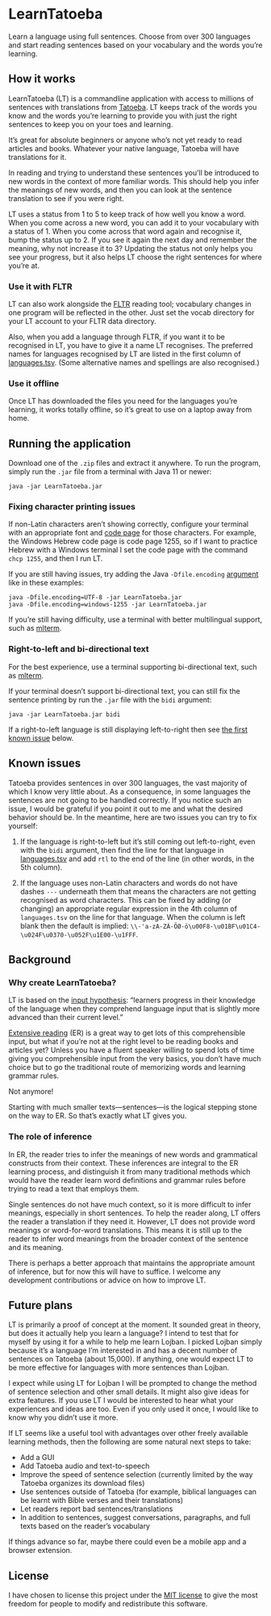 # LearnTatoeba

Learn a language using full sentences. Choose from over 300 languages and start reading sentences based on your vocabulary and the words you’re learning.

## How it works

LearnTatoeba (LT) is a commandline application with access to millions of sentences with translations from [Tatoeba](https://tatoeba.org/).
LT keeps track of the words you know and the words you’re learning to provide you with just the right sentences to keep you on your toes and learning.

It’s great for absolute beginners or anyone who’s not yet ready to read articles and books.
Whatever your native language, Tatoeba will have translations for it.

In reading and trying to understand these sentences you’ll be introduced to new words in the context of more familiar words. This should help you infer the meanings of new words, and then you can look at the sentence translation to see if you were right.

LT uses a status from 1 to 5 to keep track of how well you know a word.
When you come across a new word, you can add it to your vocabulary with a status of 1.
When you come across that word again and recognise it, bump the status up to 2.
If you see it again the next day and remember the meaning, why not increase it to 3?
Updating the status not only helps you see your progress, but it also helps LT choose the right sentences for where you’re at.

### Use it with FLTR

LT can also work alongside the [FLTR](https://fltr.sourceforge.io/) reading tool; vocabulary changes in one program will be reflected in the other.
Just set the vocab directory for your LT account to your FLTR data directory.

Also, when you add a language through FLTR, if you want it to be recognised in LT, you have to give it a name LT recognises.
The preferred names for languages recognised by LT are listed in the first column of [languages.tsv](languages.tsv).
(Some alternative names and spellings are also recognised.)

### Use it offline

Once LT has downloaded the files you need for the languages you’re learning, it works totally offline, so it’s great to use on a laptop away from home.

## Running the application

Download one of the `.zip` files and extract it anywhere.
To run the program, simply run the `.jar` file from a terminal with Java 11 or newer:
```
java -jar LearnTatoeba.jar
```

### Fixing character printing issues

If non-Latin characters aren’t showing correctly, configure your terminal with an appropriate font and [code page](https://en.wikipedia.org/wiki/Code_page) for those characters.
For example, the Windows Hebrew code page is code page 1255, so if I want to practice Hebrew with a Windows terminal I set the code page with the command `chcp 1255`, and then I run LT.


If you are still having issues, try adding the Java `-Dfile.encoding` [argument](https://docs.oracle.com/en/java/javase/11/intl/supported-encodings.html) like in these examples:
```
java -Dfile.encoding=UTF-8 -jar LearnTatoeba.jar
java -Dfile.encoding=windows-1255 -jar LearnTatoeba.jar
```
If you’re still having difficulty, use a terminal with better multilingual support, such as [mlterm](https://sourceforge.net/projects/mlterm/).

### Right-to-left and bi-directional text

For the best experience, use a terminal supporting bi-directional text, such as [mlterm](https://sourceforge.net/projects/mlterm/).

If your terminal doesn’t support bi-directional text, you can still fix the sentence printing by run the `.jar` file with the `bidi` argument:
```
java -jar LearnTatoeba.jar bidi
```

If a right-to-left language is still displaying left-to-right then see [the first known issue](#known-issues) below.

## Known issues

Tatoeba provides sentences in over 300 languages, the vast majority of which I know very little about.
As a consequence, in some languages the sentences are not going to be handled correctly.
If you notice such an issue, I would be grateful if you point it out to me and what the desired behavior should be.
In the meantime, here are two issues you can try to fix yourself:

1) If the language is right-to-left but it’s still coming out left-to-right, even with the `bidi` argument, then find the line for that language in [languages.tsv](languages.tsv) and add `rtl` to the end of the line (in other words, in the 5th column).

2) If the language uses non-Latin characters and words do not have dashes `---` underneath them that means the characters are not getting recognised as word characters.
This can be fixed by adding (or changing) an appropriate regular expression in the 4th column of `languages.tsv` on the line for that language.
When the column is left blank then the default is implied: `\\-'a-zA-ZÀ-ÖØ-ö\u00F8-\u01BF\u01C4-\u024F\u0370-\u052F\u1E00-\u1FFF`.

## Background

### Why create LearnTatoeba?

LT is based on the [input hypothesis](https://en.wikipedia.org/wiki/Input_hypothesis): “learners progress in their knowledge of the language when they comprehend language input that is slightly more advanced than their current level.”

[Extensive reading](https://en.wikipedia.org/wiki/Extensive_reading) (ER) is a great way to get lots of this comprehensible input, but what if you’re not at the right level to be reading books and articles yet?
Unless you have a fluent speaker willing to spend lots of time giving you comprehensible input from the very basics, you don’t have much choice but to go the traditional route of memorizing words and learning grammar rules.

Not anymore!

Starting with much smaller texts—sentences—is the logical stepping stone on the way to ER.
So that’s exactly what LT gives you.

### The role of inference

In ER, the reader tries to infer the meanings of new words and grammatical constructs from their context.
These inferences are integral to the ER learning process, and distinguish it from many traditional methods which would have the reader learn word definitions and grammar rules before trying to read a text that employs them.

Single sentences do not have much context, so it is more difficult to infer meanings, especially in short sentences.
To help the reader along, LT offers the reader a translation if they need it.
However, LT does not provide word meanings or word-for-word translations.
This means it is still up to the reader to infer word meanings from the broader context of the sentence and its meaning.

There is perhaps a better approach that maintains the appropriate amount of inference, but for now this will have to suffice.
I welcome any development contributions or advice on how to improve LT.

## Future plans

LT is primarily a proof of concept at the moment.
It sounded great in theory, but does it actually help you learn a language?
I intend to test that for myself by using it for a while to help me learn Lojban.
I picked Lojban simply because it’s a language I’m interested in and has a decent number of sentences on Tatoeba (about 15,000).
If anything, one would expect LT to be more effective for languages with more sentences than Lojban.

I expect while using LT for Lojban I will be prompted to change the method of sentence selection and other small details.
It might also give ideas for extra features.
If you use LT I would be interested to hear what your experiences and ideas are too.
Even if you only used it once, I would like to know why you didn’t use it more.

If LT seems like a useful tool with advantages over other freely available learning methods, then the following are some natural next steps to take:
* Add a GUI
* Add Tatoeba audio and text-to-speech
* Improve the speed of sentence selection (currently limited by the way Tatoeba organizes its download files)
* Use sentences outside of Tatoeba (for example, biblical languages can be learnt with Bible verses and their translations)
* Let readers report bad sentences/translations
* In addition to sentences, suggest conversations, paragraphs, and full texts based on the reader’s vocabulary

If things advance so far, maybe there could even be a mobile app and a browser extension.

## License

I have chosen to license this project under the [MIT license](LICENSE.txt) to give the most freedom for people to modify and redistribute this software.